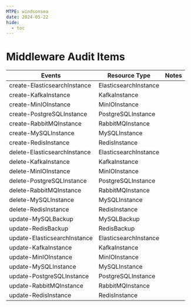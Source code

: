 ```yaml
---
MTPE: windsonsea
date: 2024-05-22
hide:
  - toc
---
```


# Middleware Audit Items

| Events | Resource Type | Notes |
| --- | --- | --- |
| create-ElasticsearchInstance | ElasticsearchInstance | |
| create-KafkaInstance | KafkaInstance | |
| create-MinIOInstance | MinIOInstance | |
| create-PostgreSQLInstance | PostgreSQLInstance | |
| create-RabbitMQInstance | RabbitMQInstance | |
| create-MySQLInstance | MySQLInstance | |
| create-RedisInstance | RedisInstance | |
| delete-ElasticsearchInstance | ElasticsearchInstance | |
| delete-KafkaInstance | KafkaInstance | |
| delete-MinIOInstance | MinIOInstance | |
| delete-PostgreSQLInstance | PostgreSQLInstance | |
| delete-RabbitMQInstance | RabbitMQInstance | |
| delete-MySQLInstance | MySQLInstance | |
| delete-RedisInstance | RedisInstance | |
| update-MySQLBackup | MySQLBackup | |
| update-RedisBackup | RedisBackup | |
| update-ElasticsearchInstance | ElasticsearchInstance | |
| update-KafkaInstance | KafkaInstance | |
| update-MinIOInstance | MinIOInstance | |
| update-MySQLInstance | MySQLInstance | |
| update-PostgreSQLInstance | PostgreSQLInstance | |
| update-RabbitMQInstance | RabbitMQInstance | |
| update-RedisInstance | RedisInstance | |
